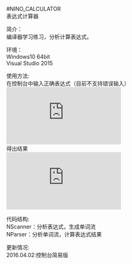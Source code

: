 
#NINO_CALCULATOR  
表达式计算器

简介：      
  编译器学习练习，分析计算表达式。

环境：     
Windows10 64bit      
Visual Studio 2015

使用方法:     
在控制台中输入正确表达式（目前不支持错误输入）      
![](http://photo.blog.sina.com.cn/showpic.html#blogid=a85f09160102x1ot&url=http://album.sina.com.cn/pic/0035azEWzy70APuIks038)     
得出结果      
![](http://photo.blog.sina.com.cn/showpic.html#blogid=a85f09160102x1ot&url=http://album.sina.com.cn/pic/0035azEWzy70APv0UO18d)

代码结构:      
NScanner：分析表达式，生成单词流     
NParser：分析单词流，计算表达式结果

更新情况:     
2016.04.02:控制台简易版

